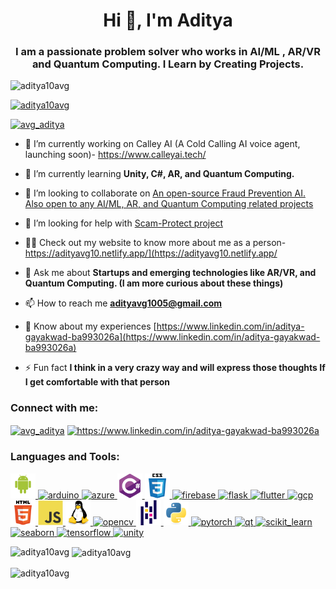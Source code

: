 <h1 align="center">Hi 👋, I'm Aditya</h1>
<h3 align="center">I am a passionate problem solver who works in AI/ML , AR/VR and Quantum Computing. I Learn by Creating Projects.</h3>

<p align="left"> <img src="https://komarev.com/ghpvc/?username=aditya10avg&label=Profile%20views&color=0e75b6&style=flat" alt="aditya10avg" /> </p>

<p align="left"> <a href="https://github.com/ryo-ma/github-profile-trophy"><img src="https://github-profile-trophy.vercel.app/?username=aditya10avg" alt="aditya10avg" /></a> </p>

<p align="left"> <a href="https://twitter.com/avg_aditya" target="blank"><img src="https://img.shields.io/twitter/follow/avg_aditya?logo=twitter&style=for-the-badge" alt="avg_aditya" /></a> </p>

- 🔭 I’m currently working on Calley AI (A Cold Calling AI voice agent, launching soon)- https://www.calleyai.tech/

- 🌱 I’m currently learning **Unity, C#, AR, and Quantum Computing.**

- 👯 I’m looking to collaborate on [An open-source Fraud Prevention AI. Also open to any AI/ML, AR, and Quantum Computing related projects](https://github.com/aditya10avg/Scam-Protect.git)

- 🤝 I’m looking for help with [Scam-Protect project](https://github.com/aditya10avg/Scam-Protect.git)

- 👨‍💻 Check out my website to know more about me as a person- https://adityavg10.netlify.app/](https://adityavg10.netlify.app/

- 💬 Ask me about **Startups and emerging technologies like AR/VR, and Quantum Computing. (I am more curious about these things)**

- 📫 How to reach me **adityavg1005@gmail.com**

- 📄 Know about my experiences [https://www.linkedin.com/in/aditya-gayakwad-ba993026a](https://www.linkedin.com/in/aditya-gayakwad-ba993026a)

- ⚡ Fun fact **I think in a very crazy way and will express those thoughts If I get comfortable with that person**

<h3 align="left">Connect with me:</h3>
<p align="left">
<a href="https://twitter.com/avg_aditya" target="blank"><img align="center" src="https://raw.githubusercontent.com/rahuldkjain/github-profile-readme-generator/master/src/images/icons/Social/twitter.svg" alt="avg_aditya" height="30" width="40" /></a>
<a href="https://linkedin.com/in/https://www.linkedin.com/in/aditya-gayakwad-ba993026a" target="blank"><img align="center" src="https://raw.githubusercontent.com/rahuldkjain/github-profile-readme-generator/master/src/images/icons/Social/linked-in-alt.svg" alt="https://www.linkedin.com/in/aditya-gayakwad-ba993026a" height="30" width="40" /></a>
</p>

<h3 align="left">Languages and Tools:</h3>
<p align="left"> <a href="https://developer.android.com" target="_blank" rel="noreferrer"> <img src="https://raw.githubusercontent.com/devicons/devicon/master/icons/android/android-original-wordmark.svg" alt="android" width="40" height="40"/> </a> <a href="https://www.arduino.cc/" target="_blank" rel="noreferrer"> <img src="https://cdn.worldvectorlogo.com/logos/arduino-1.svg" alt="arduino" width="40" height="40"/> </a> <a href="https://azure.microsoft.com/en-in/" target="_blank" rel="noreferrer"> <img src="https://www.vectorlogo.zone/logos/microsoft_azure/microsoft_azure-icon.svg" alt="azure" width="40" height="40"/> </a> <a href="https://www.w3schools.com/cs/" target="_blank" rel="noreferrer"> <img src="https://raw.githubusercontent.com/devicons/devicon/master/icons/csharp/csharp-original.svg" alt="csharp" width="40" height="40"/> </a> <a href="https://www.w3schools.com/css/" target="_blank" rel="noreferrer"> <img src="https://raw.githubusercontent.com/devicons/devicon/master/icons/css3/css3-original-wordmark.svg" alt="css3" width="40" height="40"/> </a> <a href="https://firebase.google.com/" target="_blank" rel="noreferrer"> <img src="https://www.vectorlogo.zone/logos/firebase/firebase-icon.svg" alt="firebase" width="40" height="40"/> </a> <a href="https://flask.palletsprojects.com/" target="_blank" rel="noreferrer"> <img src="https://www.vectorlogo.zone/logos/pocoo_flask/pocoo_flask-icon.svg" alt="flask" width="40" height="40"/> </a> <a href="https://flutter.dev" target="_blank" rel="noreferrer"> <img src="https://www.vectorlogo.zone/logos/flutterio/flutterio-icon.svg" alt="flutter" width="40" height="40"/> </a> <a href="https://cloud.google.com" target="_blank" rel="noreferrer"> <img src="https://www.vectorlogo.zone/logos/google_cloud/google_cloud-icon.svg" alt="gcp" width="40" height="40"/> </a> <a href="https://www.w3.org/html/" target="_blank" rel="noreferrer"> <img src="https://raw.githubusercontent.com/devicons/devicon/master/icons/html5/html5-original-wordmark.svg" alt="html5" width="40" height="40"/> </a> <a href="https://developer.mozilla.org/en-US/docs/Web/JavaScript" target="_blank" rel="noreferrer"> <img src="https://raw.githubusercontent.com/devicons/devicon/master/icons/javascript/javascript-original.svg" alt="javascript" width="40" height="40"/> </a> <a href="https://www.linux.org/" target="_blank" rel="noreferrer"> <img src="https://raw.githubusercontent.com/devicons/devicon/master/icons/linux/linux-original.svg" alt="linux" width="40" height="40"/> </a> <a href="https://opencv.org/" target="_blank" rel="noreferrer"> <img src="https://www.vectorlogo.zone/logos/opencv/opencv-icon.svg" alt="opencv" width="40" height="40"/> </a> <a href="https://pandas.pydata.org/" target="_blank" rel="noreferrer"> <img src="https://raw.githubusercontent.com/devicons/devicon/2ae2a900d2f041da66e950e4d48052658d850630/icons/pandas/pandas-original.svg" alt="pandas" width="40" height="40"/> </a> <a href="https://www.python.org" target="_blank" rel="noreferrer"> <img src="https://raw.githubusercontent.com/devicons/devicon/master/icons/python/python-original.svg" alt="python" width="40" height="40"/> </a> <a href="https://pytorch.org/" target="_blank" rel="noreferrer"> <img src="https://www.vectorlogo.zone/logos/pytorch/pytorch-icon.svg" alt="pytorch" width="40" height="40"/> </a> <a href="https://www.qt.io/" target="_blank" rel="noreferrer"> <img src="https://upload.wikimedia.org/wikipedia/commons/0/0b/Qt_logo_2016.svg" alt="qt" width="40" height="40"/> </a> <a href="https://scikit-learn.org/" target="_blank" rel="noreferrer"> <img src="https://upload.wikimedia.org/wikipedia/commons/0/05/Scikit_learn_logo_small.svg" alt="scikit_learn" width="40" height="40"/> </a> <a href="https://seaborn.pydata.org/" target="_blank" rel="noreferrer"> <img src="https://seaborn.pydata.org/_images/logo-mark-lightbg.svg" alt="seaborn" width="40" height="40"/> </a> <a href="https://www.tensorflow.org" target="_blank" rel="noreferrer"> <img src="https://www.vectorlogo.zone/logos/tensorflow/tensorflow-icon.svg" alt="tensorflow" width="40" height="40"/> </a> <a href="https://unity.com/" target="_blank" rel="noreferrer"> <img src="https://www.vectorlogo.zone/logos/unity3d/unity3d-icon.svg" alt="unity" width="40" height="40"/> </a> </p>

<p><img align="left" src="https://github-readme-stats.vercel.app/api/top-langs?username=aditya10avg&show_icons=true&locale=en&layout=compact" alt="aditya10avg" /></p>

<p>&nbsp;<img align="center" src="https://github-readme-stats.vercel.app/api?username=aditya10avg&show_icons=true&locale=en" alt="aditya10avg" /></p>

<p><img align="center" src="https://github-readme-streak-stats.herokuapp.com/?user=aditya10avg&" alt="aditya10avg" /></p>

